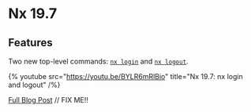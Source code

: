 # Nx 19.7

## Features

Two new top-level commands: [`nx login`](/nx-api/nx/documents/login) and [`nx logout`](/nx-api/nx/documents/login).

{% youtube
src="https://youtu.be/BYLR6mRlBio"
title="Nx 19.7: nx login and logout"
/%}

[Full Blog Post](/blog/improved-ci-log-with-nx-cloud) // FIX ME!!
